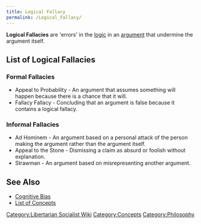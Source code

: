 ```yaml
---
title: Logical Fallacy
permalink: /Logical_Fallacy/
---
```


**Logical Fallacies** are 'errors' in the [logic](logic "wikilink") in
an [argument](Argument_(Philosophy) "wikilink") that undermine the
argument itself.

## List of Logical Fallacies

### Formal Fallacies

- Appeal to Probability - An argument that assumes something will happen
  because there is a chance that it will.
- Fallacy Fallacy - Concluding that an argument is false because it
  contains a logical fallacy.

### Informal Fallacies

- Ad Hominem - An argument based on a personal attack of the person
  making the argument rather than the argument itself.
- Appeal to the Stone - Dismissing a claim as absurd or foolish without
  explanation.
- Strawman - An argument based on misrepresenting another argument.

## See Also

- [Cognitive Bias](Cognitive_Bias "wikilink")
- [List of Concepts](List_of_Concepts "wikilink")

[Category:Libertarian Socialist
Wiki](Category:Libertarian_Socialist_Wiki "wikilink")
[Category:Concepts](Category:Concepts "wikilink")
[Category:Philosophy](Category:Philosophy "wikilink")
